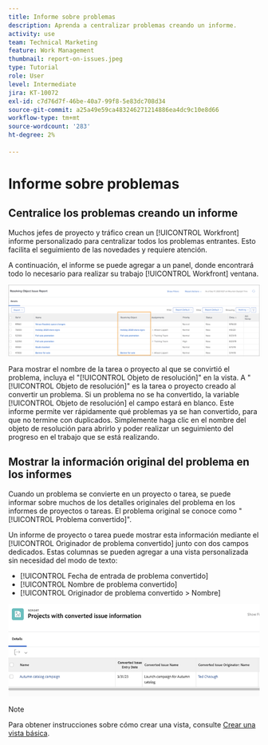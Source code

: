 ```yaml
---
title: Informe sobre problemas
description: Aprenda a centralizar problemas creando un informe.
activity: use
team: Technical Marketing
feature: Work Management
thumbnail: report-on-issues.jpeg
type: Tutorial
role: User
level: Intermediate
jira: KT-10072
exl-id: c7d76d7f-46be-40a7-99f8-5e83dc708d34
source-git-commit: a25a49e59ca483246271214886ea4dc9c10e8d66
workflow-type: tm+mt
source-wordcount: '283'
ht-degree: 2%

---
```


# Informe sobre problemas

## Centralice los problemas creando un informe

Muchos jefes de proyecto y tráfico crean un [!UICONTROL Workfront] informe personalizado para centralizar todos los problemas entrantes. Esto facilita el seguimiento de las novedades y requiere atención.

A continuación, el informe se puede agregar a un panel, donde encontrará todo lo necesario para realizar su trabajo [!UICONTROL Workfront] ventana.

![Una imagen de la [!UICONTROL Objeto de resolución] de un informe de problemas.](assets/18-resolving-object-report.png)

Para mostrar el nombre de la tarea o proyecto al que se convirtió el problema, incluya el &quot;[!UICONTROL Objeto de resolución]&quot; en la vista. A &quot;[!UICONTROL Objeto de resolución]&quot; es la tarea o proyecto creado al convertir un problema. Si un problema no se ha convertido, la variable [!UICONTROL Objeto de resolución] el campo estará en blanco. Este informe permite ver rápidamente qué problemas ya se han convertido, para que no termine con duplicados. Simplemente haga clic en el nombre del objeto de resolución para abrirlo y poder realizar un seguimiento del progreso en el trabajo que se está realizando.

## Mostrar la información original del problema en los informes

Cuando un problema se convierte en un proyecto o tarea, se puede informar sobre muchos de los detalles originales del problema en los informes de proyectos o tareas. El problema original se conoce como &quot;[!UICONTROL Problema convertido]&quot;.

Un informe de proyecto o tarea puede mostrar esta información mediante el [!UICONTROL Originador de problema convertido] junto con dos campos dedicados. Estas columnas se pueden agregar a una vista personalizada sin necesidad del modo de texto:

* [!UICONTROL Fecha de entrada de problema convertido]
* [!UICONTROL Nombre de problema convertido]
* [!UICONTROL Originador de problema convertido > Nombre]

![Imagen de información de creación de informes de problemas.](assets/19-text-mode-reporting-for-issues.png)

>[!NOTE]
>
>Para obtener instrucciones sobre cómo crear una vista, consulte [Crear una vista básica](https://experienceleague.adobe.com/docs/workfront-learn/tutorials-workfront/reporting/basic-reporting/create-a-basic-view.html?lang=en).

